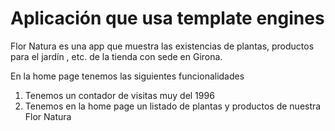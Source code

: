 # Aplicación que usa template engines

Flor Natura es una app que muestra las existencias de plantas, productos para el jardín , etc. de la tienda con sede en Girona.

En la home page tenemos las siguientes funcionalidades

1. Tenemos un contador de visitas muy del 1996
2. Tenemos en la home page un listado de plantas y productos de nuestra Flor Natura